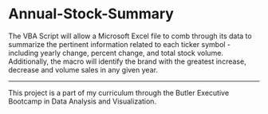 # Annual-Stock-Summary
The VBA Script will allow a Microsoft Excel file to comb through its data to summarize the pertinent information related to each ticker symbol - including yearly change, percent change, and total stock volume. Additionally, the macro will identify the brand with the greatest increase, decrease and volume sales in any given year.

---
This project is a part of my curriculum through the Butler Executive Bootcamp in Data Analysis and Visualization.
